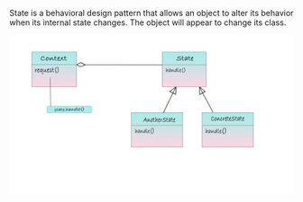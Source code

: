 State is a behavioral design pattern that allows an object to alter its behavior when its internal state changes. The object will appear to change its class.

![alt text](https://github.com/xxxwarrior/Basic-Design-Patterns-Python/blob/main/State/diagram.jpg?raw=true)